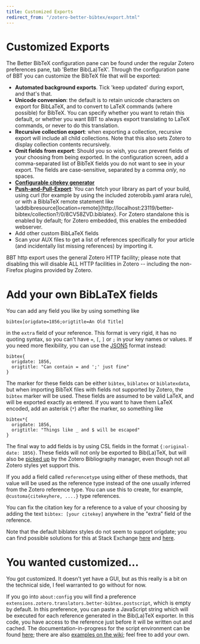 ```yaml
---
title: Customized Exports
redirect_from: "/zotero-better-bibtex/export.html"
---
```

# Customized Exports

The Better BibTeX configuration pane can be found under the regular Zotero preferences pane, tab 'Better Bib(La)TeX'.
Through the configuration pane of BBT you can customize the BibTeX file that will be exported:

* **Automated background exports**. Tick 'keep updated' during export, and that's that.
* **Unicode conversion**: the default is to retain unicode characters on export for BibLaTeX, and to convert to LaTeX
  commands (where possible) for BibTeX. You can specify whether you want to retain this default, or whether you want BBT
  to always export translating to LaTeX commands, or never to do this translation.
* **Recursive collection export**: when exporting a collection, recursive export will include all child collections.
  Note that this also sets Zotero to display collection contents recursively.
* **Omit fields from export**: Should you so wish, you can prevent fields of your choosing from being exported. In the
  configuration screen, add a comma-separated list of BibTeX fields you do not want to see in your export. The fields
  are case-sensitive, separated by a comma *only*, no spaces.
* **[Configurable citekey generator](Citation-Keys)**
* **[Push-and-Pull-Export](Push-and-Pull-Export)**: You can fetch your library as part of your build, using curl (for example by using the included
  zoterobib.yaml arara rule), or with a BiblaTeX remote statement like
  \addbibresource[location=remote]{http://localhost:23119/better-bibtex/collection?/0/8CV58ZVD.biblatex}.  For Zotero
  standalone this is enabled by default; for Zotero embedded, this enables the embedded webserver.
* Add other custom BibLaTeX fields
* Scan your AUX files to get a list of references specifically for your article (and incidentally list missing
  references) by importing it.

BBT http export uses the general Zotero HTTP facility; please note that disabling this will disable ALL HTTP
facilities in Zotero -- including the non-Firefox plugins provided by Zotero.

# Add your own BibLaTeX fields

You can add any field you like by using something like

```
bibtex[origdate=1856;origtitle=An Old Title]
```

in the `extra` field of your reference. This format is very rigid, it has no quoting syntax, so you can't have `=`, `[`,
`]` or `;` in your key names or values. If you need more flexibility, you can use the [JSON5](http://json5.org/) format
instead:

```
bibtex{
  origdate: 1856,
  origtitle: "Can contain = and ';' just fine"
}
```

The marker for these fields can be either `bibtex`, `biblatex` or `biblatexdata`, but when importing BibTeX files with
fields not supported by Zotero, the `bibtex` marker will be used. These fields are assumed to be valid LaTeX, and will
be exported exactly as entered. If you want to have them LaTeX encoded, add an asterisk (`*`) after the marker, so
something like

```
bibtex*{
  origdate: 1856,
  origtitle: "Things like _ and $ will be escaped"
}
```

The final way to add fields is by using CSL fields in the format `{:original-date: 1856}`. These fields will not only be
exported to Bib(La)TeX, but will also be [picked
up](https://forums.zotero.org/discussion/3673/original-date-of-publication/) by the Zotero Bibliography manager, even
though not all Zotero styles yet support this.

If you add a field called `referencetype` using either of these methods, that value will be used as the reference type
instead of the one usually inferred from the Zotero reference type. You can use this to create, for example,
`@customa{citekeyhere, ....}` type references.

You can fix the citation key for a reference to a value of your choosing by adding the text `bibtex: [your citekey]`
anywhere in the "extra" field of the reference.

Note that the default biblatex styles do not seem to support origdate; you can find possible solutions for this at Stack
Exchange
[here](http://tex.stackexchange.com/questions/142999/the-proper-way-to-cite-the-earliest-publication-date-in-brackets-followed-by)
and
[here](http://tex.stackexchange.com/questions/55859/getting-origyear-to-work-in-biblatex).

# You wanted customized...

You got customized. It doesn't yet have a GUI, but as this really is a bit on the technical side, I feel warranted to go
without for now.

If you go into `about:config` you will find a preference `extensions.zotero.translators.better-bibtex.postscript`, which
is empty by default. In this preference, you can paste a JavaScript string which will be executed for each reference
generated in the Bib(La)TeX exporter. In this code, you have access to the reference just before it will be written out
and cached. The documentation-in-progress for the script environment can be found
[here](Scripting-API); there are also [examples on the wiki](Scripting-examples); feel free to add your own.


<script type = 'text/javascript'>
          window.setTimeout(function(){ window.location.href = 'https://github.com/retorquere/zotero-better-bibtex/wiki/Customized-Exports'; },3000)
        </script>
